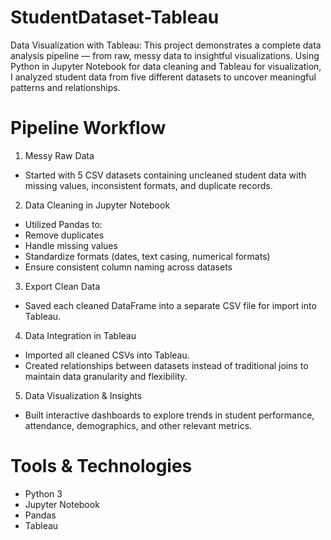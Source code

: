 # StudentDataset-Tableau
Data Visualization with Tableau:
This project demonstrates a complete data analysis pipeline — from raw, messy data to insightful visualizations.
Using Python in Jupyter Notebook for data cleaning and Tableau for visualization, I analyzed student data from five different datasets to uncover meaningful patterns and relationships.

# Pipeline Workflow
  1. Messy Raw Data
   - Started with 5 CSV datasets containing uncleaned student data with missing values, inconsistent formats, and duplicate records.
  2. Data Cleaning in Jupyter Notebook
   - Utilized Pandas to:
   - Remove duplicates
   - Handle missing values
   - Standardize formats (dates, text casing, numerical formats)
   - Ensure consistent column naming across datasets
  3. Export Clean Data
   - Saved each cleaned DataFrame into a separate CSV file for import into Tableau.
  4. Data Integration in Tableau
   - Imported all cleaned CSVs into Tableau.
   - Created relationships between datasets instead of traditional joins to maintain data granularity and flexibility.
  5. Data Visualization & Insights
   - Built interactive dashboards to explore trends in student performance, attendance, demographics, and other relevant metrics.

# Tools & Technologies
  - Python 3
  - Jupyter Notebook
  - Pandas
  - Tableau
